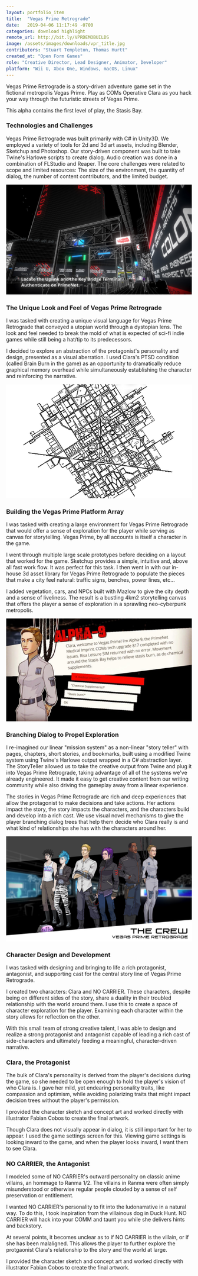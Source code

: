 ```yaml
---
layout: portfolio_item
title:  "Vegas Prime Retrograde"
date:   2019-04-06 11:17:49 -0700
categories: download highlight
remote_url: http://bit.ly/VPRDEMOBUILDS
image: /assets/images/downloads/vpr_title.jpg
contributors: "Stuart Templeton, Thomas Hurtt"
created_at: "Open Form Games"
role: "Creative Director, Lead Designer, Animator, Developer"
platform: "Wii U, Xbox One, Windows, macOS, Linux"
---
```


Vegas Prime Retrograde is a story-driven adventure game set in the fictional metropolis Vegas Prime. Play as COMs Operative Clara as you hack your way through the futuristic streets of Vegas Prime. 

This alpha contains the first level of play, the Stasis Bay.

### Technologies and Challenges

Vegas Prime Retrograde was built primarily with C# in Unity3D. We employed a variety of tools for 2d and 3d art assets, including Blender, Sketchup and Photoshop. Our story-driven component was built to take Twine's Harlowe scripts to create dialog. Audio creation was done in a combination of FLStudio and Reaper. The core challenges were related to scope and limited resources: The size of the environment, the quantity of dialog, the number of content contributors, and the limited budget.


![image](/assets/images/downloads/vpr_gameplay.jpg)

### The Unique Look and Feel of Vegas Prime Retrograde

I was tasked with creating a unique visual language for Vegas Prime Retrograde that conveyed a utopian world through a dystopian lens. The look and feel needed to break the mold of what is expected of sci-fi indie games while still being a hat/tip to its predecessors. 

I decided to explore an abstraction of the protagonist's personality and design, presented as a visual aberration. I used Clara's PTSD condition (called Brain Burn in the game) as an opportunity to dramatically reduce graphical memory overhead while simultaneously establishing the character and reinforcing the narrative.

![image](/assets/images/downloads/citybg.png)

### Building the Vegas Prime Platform Array

I was tasked with creating a large environment for Vegas Prime Retrograde that would offer a sense of exploration for the player while serving as canvas for storytelling. Vegas Prime, by all accounts is itself a character in the game.

I went through multiple large scale prototypes before deciding on a layout that worked for the game. Sketchup provides a simple, intuitive and, above all fast work flow. It was perfect for this task. I then went in with our in-house 3d asset library for Vegas Prime Retrograde to populate the pieces that make a city feel natural: traffic signs, benches, power lines, etc...

I added vegetation, cars, and NPCs built with Mazlow to give the city depth and a sense of liveliness. The result is a bustling 4km2 storytelling canvas that offers the player a sense of exploration in a sprawling neo-cyberpunk metropolis.

![image](/assets/images/downloads/gameplay1.jpg)

### Branching Dialog to Propel Exploration

I re-imagined our linear "mission system" as a non-linear "story teller" with pages, chapters, short stories, and bookmarks, built using a modified Twine system using Twine's Harlowe output wrapped in a C# abstraction layer. The StoryTeller allowed us to take the creative output from Twine and plug it into Vegas Prime Retrograde, taking advantage of all of the systems we've already engineered. It made it easy to get creative content from our writing community while also driving the gameplay away from a linear experience.

The stories in Vegas Prime Retrograde are rich and deep experiences that allow the protagonist to make decisions and take actions. Her actions impact the story, the story impacts the characters, and the characters build and develop into a rich cast. We use visual novel mechanisms to give the player branching dialog trees that help them decide who Clara really is and what kind of relationships she has with the characters around her. 

![image](/assets/images/downloads/group_shot.jpg)
### Character Design and Development

I was tasked with designing and bringing to life a rich protagonist, antagonist, and supporting cast for the central story line of Vegas Prime Retrograde. 

I created two characters: Clara and NO CARRIER. These characters, despite being on different sides of the story, share a duality in their troubled relationship with the world around them. I use this to create a space of character exploration for the player. Examining each character within the story allows for reflection on the other.

With this small team of strong creative talent, I was able to design and realize a strong protagonist and antagonist capable of leading a rich cast of side-characters and ultimately feeding a meaningful, character-driven narrative. 

### Clara, the Protagonist

The bulk of Clara's personality is derived from the player's decisions during the game, so she needed to be open enough to hold the player's vision of who Clara is. I gave her mild, yet endearing personality traits, like compassion and optimism, while avoiding polarizing traits that might impact decision trees without the player's permission.

I provided the character sketch and concept art and worked directly with illustrator Fabian Cobos to create the final artwork.

Though Clara does not visually appear in dialog, it is still important for her to appear. I used the game settings screen for this. Viewing game settings is looking inward to the game, and when the player looks inward, I want them to see Clara.


### NO CARRIER, the Antagonist

I modeled some of NO CARRIER's outward personality on classic anime villains, an hommage to Ranma 1/2. The villains in Ranma were often simply misunderstood or otherwise regular people clouded by a sense of self preservation or entitlement.

I wanted NO CARRIER's personality to fit into the ludonarrative in a natural way. To do this, I took inspiration from the villainous dog in Duck Hunt. NO CARRIER will hack into your COMM and taunt you while she delivers hints and backstory.

At several points, it becomes unclear as to if NO CARRIER is the villain, or if she has been malaligned. This allows the player to further explore the protgaonist Clara's relationship to the story and the world at large.

I provided the character sketch and concept art and worked directly with illustrator Fabian Cobos to create the final artwork.
